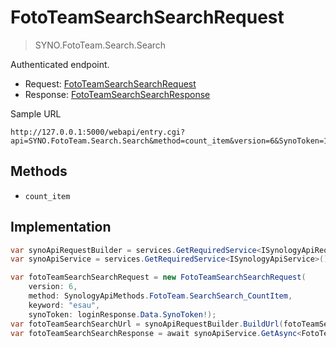# FotoTeamSearchSearchRequest

> SYNO.FotoTeam.Search.Search

Authenticated endpoint.

- Request: [FotoTeamSearchSearchRequest](../src/Synology.Api.Sdk/SynologyApi/FotoTeam/Request/FotoTeamSearchSearchRequest.cs)
- Response: [FotoTeamSearchSearchResponse](../src/Synology.Api.Sdk/SynologyApi/FotoTeam/Response/FotoTeamSearchSearchResponse.cs)

Sample URL

```
http://127.0.0.1:5000/webapi/entry.cgi?api=SYNO.FotoTeam.Search.Search&method=count_item&version=6&SynoToken=12345&keyword=esau
```

## Methods

- `count_item`

## Implementation

```csharp
var synoApiRequestBuilder = services.GetRequiredService<ISynologyApiRequestBuilder>();
var synoApiService = services.GetRequiredService<ISynologyApiService>();

var fotoTeamSearchSearchRequest = new FotoTeamSearchSearchRequest(
    version: 6,
    method: SynologyApiMethods.FotoTeam.SearchSearch_CountItem,
    keyword: "esau",
    synoToken: loginResponse.Data.SynoToken!);
var fotoTeamSearchSearchUrl = synoApiRequestBuilder.BuildUrl(fotoTeamSearchSearchRequest);
var fotoTeamSearchSearchResponse = await synoApiService.GetAsync<FotoTeamSearchSearchResponse>(fotoTeamSearchSearchUrl, cancellationToken);
```
